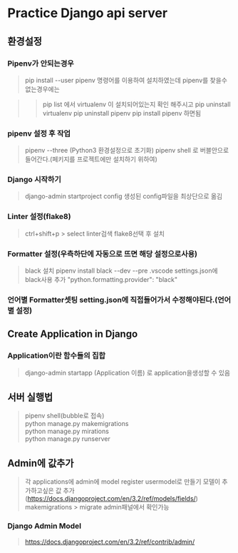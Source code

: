 # Practice Django api server

## 환경설정

### Pipenv가 안되는경우

> pip install --user pipenv 명령어를 이용하여 설치하였는데 pipenv를 찾을수 없는경우에는

> > pip list 에서 virtualenv 이 설치되어있는지 확인 해주시고
> > pip uninstall virtualenv
> > pip uninstall pipenv
> > pip install pipenv
> > 하면됨

### pipenv 설정 후 작업

> pipenv --three (Python3 환경설정으로 초기화)
> pipenv shell 로 버블안으로들어간다.(페키지를 프로젝트에만 설치하기 위하여)

### Django 시작하기

> django-admin startproject config
> 생성된 config파일을 최상단으로 옮김

### Linter 설정(flake8)

> ctrl+shift+p > select linter검색 flake8선택 후 설치

### Formatter 설정(우측하단에 자동으로 뜨면 해당 설정으로사용)

> black 설치 pipenv install black --dev --pre
> .vscode settings.json에 black사용 추가 "python.formatting.provider": "black"

### 언어별 Formatter셋팅 setting.json에 직접들어가서 수정해야된다.(언어별 설정)

## Create Application in Django

### Application이란 함수들의 집합

> django-admin startapp (Application 이름) 로 application을생성할 수 있음

## 서버 실행법

> pipenv shell(bubble로 접속)  
> python manage.py makemigrations  
> python manage.py mirations  
> python manage.py runserver

## Admin에 값추가

> 각 applications에 admin에 model register
> usermodel로 만들기
> 모델이 추가하고싶은 값 추가(https://docs.djangoproject.com/en/3.2/ref/models/fields/)
> makemigrations > migrate
> admin패널에서 확인가능

### Django Admin Model

> https://docs.djangoproject.com/en/3.2/ref/contrib/admin/
